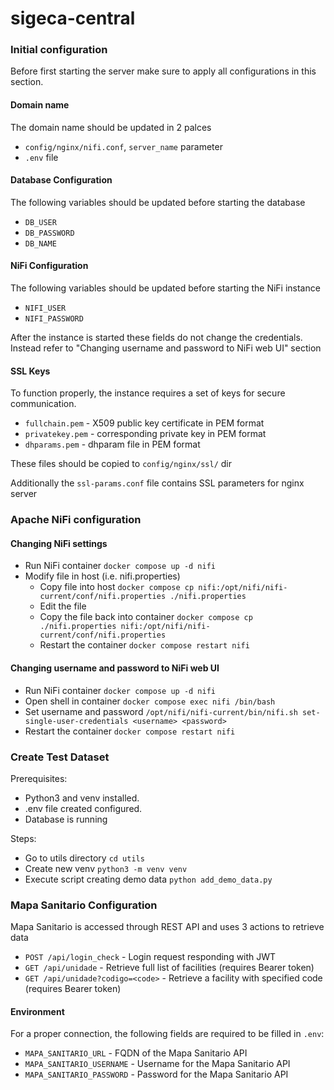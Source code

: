 # sigeca-central

### Initial configuration

Before first starting the server make sure to apply all configurations in this section.

#### Domain name
The domain name should be updated in 2 palces
- ``config/nginx/nifi.conf``, ``server_name`` parameter
- ``.env`` file

#### Database Configuration

The following variables should be updated before starting the database
- ``DB_USER``
- ``DB_PASSWORD``
- ``DB_NAME``

#### NiFi Configuration

The following variables should be updated before starting the NiFi instance
- ``NIFI_USER``
- ``NIFI_PASSWORD``

After the instance is started these fields do not change the credentials. Instead refer to "Changing username and password to NiFi web UI" section

#### SSL Keys
To function properly, the instance requires a set of keys for secure communication.
- ``fullchain.pem`` - X509 public key certificate in PEM format
- ``privatekey.pem`` - corresponding private key in PEM format
- ``dhparams.pem`` - dhparam file in PEM format

These files should be copied to ``config/nginx/ssl/`` dir

Additionally the ``ssl-params.conf`` file contains SSL parameters for nginx server

### Apache NiFi configuration

#### Changing NiFi settings
- Run NiFi container ```docker compose up -d nifi```
- Modify file in host (i.e. nifi.properties)
    - Copy file into host ```docker compose cp nifi:/opt/nifi/nifi-current/conf/nifi.properties ./nifi.properties```
    - Edit the file
    - Copy the file back into container ```docker compose cp ./nifi.properties nifi:/opt/nifi/nifi-current/conf/nifi.properties```
    - Restart the container ```docker compose restart nifi```

#### Changing username and password to NiFi web UI
- Run NiFi container ```docker compose up -d nifi```
- Open shell in container ```docker compose exec nifi /bin/bash```
- Set username and password ```/opt/nifi/nifi-current/bin/nifi.sh set-single-user-credentials <username> <password>```
- Restart the container ```docker compose restart nifi```

### Create Test Dataset 
Prerequisites: 
- Python3 and venv installed. 
- .env file created configured.
- Database is running

Steps:
- Go to utils directory ```cd utils```
- Create new venv ```python3 -m venv venv```
- Execute script creating demo data ```python add_demo_data.py```

### Mapa Sanitario Configuration
Mapa Sanitario is accessed through REST API and uses 3 actions to retrieve data
- ``POST /api/login_check`` - Login request responding with JWT
- ``GET /api/unidade`` - Retrieve full list of facilities (requires Bearer token)
- ``GET /api/unidade?codigo=<code>`` - Retrieve a facility with specified code (requires Bearer token)

#### Environment
For a proper connection, the following fields are required to be filled in ``.env``:
- ``MAPA_SANITARIO_URL`` - FQDN of the Mapa Sanitario API
- ``MAPA_SANITARIO_USERNAME`` - Username for the Mapa Sanitario API
- ``MAPA_SANITARIO_PASSWORD`` - Password for the Mapa Sanitario API

